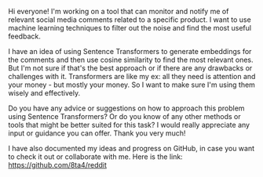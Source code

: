 Hi everyone! I'm working on a tool that can monitor and notify me of relevant social media comments related to a specific product. I want to use machine learning techniques to filter out the noise and find the most useful feedback.

I have an idea of using Sentence Transformers to generate embeddings for the comments and then use cosine similarity to find the most relevant ones. But I'm not sure if that's the best approach or if there are any drawbacks or challenges with it. Transformers are like my ex: all they need is attention and your money - but mostly your money. So I want to make sure I'm using them wisely and effectively.

Do you have any advice or suggestions on how to approach this problem using Sentence Transformers? Or do you know of any other methods or tools that might be better suited for this task? I would really appreciate any input or guidance you can offer. Thank you very much!

I have also documented my ideas and progress on GitHub, in case you want to check it out or collaborate with me. Here is the link: https://github.com/8ta4/reddit
